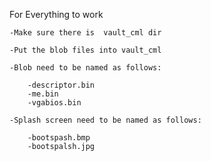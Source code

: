 For Everything to work

	-Make sure there is  vault_cml dir
	
	-Put the blob files into vault_cml

	-Blob need to be named as follows:
		
		-descriptor.bin
		-me.bin
		-vgabios.bin

	-Splash screen need to be named as follows:

		-bootspash.bmp
		-bootspalsh.jpg

